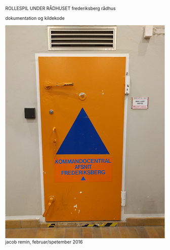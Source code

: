 ROLLESPIL UNDER RÅDHUSET
frederiksberg rådhus

dokumentation og kildekode

![the door in](https://github.com/jsr606/rollespil-under-r-dhuset/blob/master/documentation/door.png)
jacob remin, februar/spetember 2016
